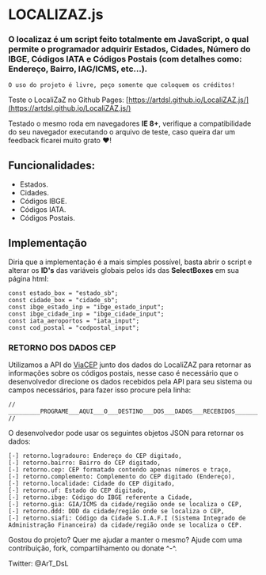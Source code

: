 # LOCALIZAZ.js
### O localizaz é um script feito totalmente em JavaScript, o qual permite o programador adquirir Estados, Cidades, Número do IBGE, Códigos IATA e Códigos Postais (com detalhes como: Endereço, Bairro, IAG/ICMS, etc...).
```O uso do projeto é livre, peço somente que coloquem os créditos!```

Teste o LocaliZaZ no Github Pages: [https://artdsl.github.io/LocaliZAZ.js/](https://artdsl.github.io/LocaliZAZ.js/)

Testado o mesmo roda em navegadores **IE 8+**, verifique a compatibilidade do seu navegador executando o arquivo de teste, caso queira dar um feedback ficarei muito grato ♥!


## Funcionalidades:
- Estados.
- Cidades.
- Códigos IBGE.
- Códigos IATA.
- Códigos Postais.


## Implementação
Diria que a implementação é a mais simples possível, basta abrir o script e alterar os **ID's** das variáveis globais pelos ids das **SelectBoxes** em sua página html:

```
const estado_box = "estado_sb";
const cidade_box = "cidade_sb";
const ibge_estado_inp = "ibge_estado_input";
const ibge_cidade_inp = "ibge_cidade_input";
const iata_aeroportos = "iata_input";
const cod_postal = "codpostal_input";
```

### RETORNO DOS DADOS CEP
Utilizamos a API do [ViaCEP](https://viacep.com.br/) junto dos dados do LocaliZAZ para retornar as informações sobre os códigos postais, nesse caso é necessário que o desenvolvedor direcione os dados recebidos pela API para seu sistema ou campos necessários, para fazer isso procure pela linha:

```
// _________PROGRAME___AQUI___O___DESTINO___DOS___DADOS___RECEBIDOS_________ //
```

O desenvolvedor pode usar os seguintes objetos JSON para retornar os dados:

```
[-] retorno.logradouro: Endereço do CEP digitado,
[-] retorno.bairro: Bairro do CEP digitado,
[-] retorno.cep: CEP formatado contendo apenas números e traço,
[-] retorno.complemento: Complemento do CEP digitado (Endereço),
[-] retorno.localidade: Cidade do CEP digitado,
[-] retorno.uf: Estado do CEP digitado,
[-] retorno.ibge: Código do IBGE referente a Cidade,
[-] retorno.gia: GIA/ICMS da cidade/região onde se localiza o CEP,
[-] retorno.ddd: DDD da cidade/região onde se localiza o CEP,
[-] retorno.siafi: Código da Cidade S.I.A.F.I (Sistema Integrado de Administração Financeira) da cidade/região onde se localiza o CEP.
```

Gostou do projeto? Quer me ajudar a manter o mesmo? Ajude com uma contribuição, fork, compartilhamento ou donate ^-^.

Twitter: @ArT_DsL
